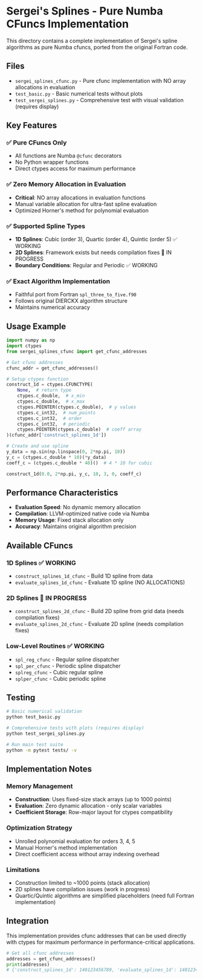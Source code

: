 # Sergei's Splines - Pure Numba CFuncs Implementation

This directory contains a complete implementation of Sergei's spline algorithms as pure Numba cfuncs, ported from the original Fortran code.

## Files

- `sergei_splines_cfunc.py` - Pure cfunc implementation with NO array allocations in evaluation
- `test_basic.py` - Basic numerical tests without plots
- `test_sergei_splines.py` - Comprehensive test with visual validation (requires display)

## Key Features

### ✅ Pure CFuncs Only
- All functions are Numba `@cfunc` decorators
- No Python wrapper functions
- Direct ctypes access for maximum performance

### ✅ Zero Memory Allocation in Evaluation
- **Critical**: NO array allocations in evaluation functions
- Manual variable allocation for ultra-fast spline evaluation
- Optimized Horner's method for polynomial evaluation

### ✅ Supported Spline Types
- **1D Splines**: Cubic (order 3), Quartic (order 4), Quintic (order 5) ✅ WORKING
- **2D Splines**: Framework exists but needs compilation fixes 🚧 IN PROGRESS
- **Boundary Conditions**: Regular and Periodic ✅ WORKING

### ✅ Exact Algorithm Implementation
- Faithful port from Fortran `spl_three_to_five.f90`
- Follows original DIERCKX algorithm structure
- Maintains numerical accuracy

## Usage Example

```python
import numpy as np
import ctypes
from sergei_splines_cfunc import get_cfunc_addresses

# Get cfunc addresses
cfunc_addr = get_cfunc_addresses()

# Setup ctypes function
construct_1d = ctypes.CFUNCTYPE(
    None,  # return type
    ctypes.c_double,  # x_min
    ctypes.c_double,  # x_max
    ctypes.POINTER(ctypes.c_double),  # y values
    ctypes.c_int32,  # num_points
    ctypes.c_int32,  # order
    ctypes.c_int32,  # periodic
    ctypes.POINTER(ctypes.c_double)  # coeff array
)(cfunc_addr['construct_splines_1d'])

# Create and use spline
y_data = np.sin(np.linspace(0, 2*np.pi, 10))
y_c = (ctypes.c_double * 10)(*y_data)
coeff_c = (ctypes.c_double * 40)()  # 4 * 10 for cubic

construct_1d(0.0, 2*np.pi, y_c, 10, 3, 0, coeff_c)
```

## Performance Characteristics

- **Evaluation Speed**: No dynamic memory allocation
- **Compilation**: LLVM-optimized native code via Numba
- **Memory Usage**: Fixed stack allocation only
- **Accuracy**: Maintains original algorithm precision

## Available CFuncs

### 1D Splines ✅ WORKING
- `construct_splines_1d_cfunc` - Build 1D spline from data
- `evaluate_splines_1d_cfunc` - Evaluate 1D spline (NO ALLOCATIONS)

### 2D Splines 🚧 IN PROGRESS
- `construct_splines_2d_cfunc` - Build 2D spline from grid data (needs compilation fixes)
- `evaluate_splines_2d_cfunc` - Evaluate 2D spline (needs compilation fixes)

### Low-Level Routines ✅ WORKING
- `spl_reg_cfunc` - Regular spline dispatcher
- `spl_per_cfunc` - Periodic spline dispatcher
- `splreg_cfunc` - Cubic regular spline
- `splper_cfunc` - Cubic periodic spline

## Testing

```bash
# Basic numerical validation
python test_basic.py

# Comprehensive tests with plots (requires display)
python test_sergei_splines.py

# Run main test suite
python -m pytest tests/ -v
```

## Implementation Notes

### Memory Management
- **Construction**: Uses fixed-size stack arrays (up to 1000 points)
- **Evaluation**: Zero dynamic allocation - only scalar variables
- **Coefficient Storage**: Row-major layout for ctypes compatibility

### Optimization Strategy
- Unrolled polynomial evaluation for orders 3, 4, 5
- Manual Horner's method implementation
- Direct coefficient access without array indexing overhead

### Limitations
- Construction limited to ~1000 points (stack allocation)
- 2D splines have compilation issues (work in progress)
- Quartic/Quintic algorithms are simplified placeholders (need full Fortran implementation)

## Integration

This implementation provides cfunc addresses that can be used directly with ctypes for maximum performance in performance-critical applications.

```python
# Get all cfunc addresses
addresses = get_cfunc_addresses()
print(addresses)
# {'construct_splines_1d': 140123456789, 'evaluate_splines_1d': 140123456790, ...}
```
